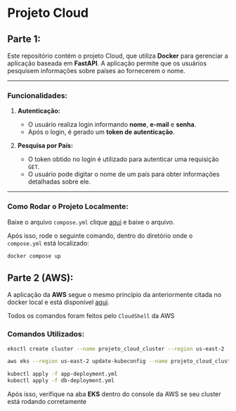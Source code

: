 # Projeto Cloud
## Parte 1:
Este repositório contém o projeto Cloud, que utiliza **Docker** para gerenciar a aplicação baseada em **FastAPI**. A aplicação permite que os usuários pesquisem informações sobre países ao fornecerem o nome.

---

### Funcionalidades:
1. **Autenticação:**
   - O usuário realiza login informando **nome**, **e-mail** e **senha**.
   - Após o login, é gerado um **token de autenticação**.

2. **Pesquisa por País:**
   - O token obtido no login é utilizado para autenticar uma requisição `GET`.
   - O usuário pode digitar o nome de um país para obter informações detalhadas sobre ele.

---

### Como Rodar o Projeto Localmente:
Baixe o arquivo `compose.yml` clique [aqui](https://github.com/Ribs2004/Projeto-Cloud/blob/main/Projeto/App/compose.yml) e baixe o arquivo.

Após isso, rode o seguinte comando, dentro do diretório onde o `compose.yml` está localizado:

```bash
docker compose up
```
## Parte 2 (AWS):
A aplicação da **AWS** segue o mesmo princípio da anteriormente citada no docker local e está disponível [aqui](http://a9811dd361b364f429965d9c58146773-214551977.us-east-2.elb.amazonaws.com/docs).

Todos os comandos foram feitos pelo `CloudShell` da AWS
### Comandos Utilizados:
```bash
eksctl create cluster --name projeto_cloud_cluster --region us-east-2 --nodes 2
```
```bash
aws eks --region us-east-2 update-kubeconfig --name projeto_cloud_cluster
```
```bash
kubectl apply -f app-deployment.yml
kubectl apply -f db-deployment.yml
```
Após isso, verifique na aba **EKS** dentro do console da AWS se seu cluster está rodando corretamente
